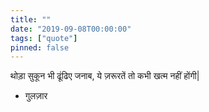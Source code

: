 ```yaml
---
title: ""
date: "2019-09-08T00:00:00"
tags: ["quote"]
pinned: false
---
```


थोड़ा सुकून भी ढूंढिए जनाब, ये ज़रूरतें तो कभी खत्म नहीं होंगी|

- गुलज़ार